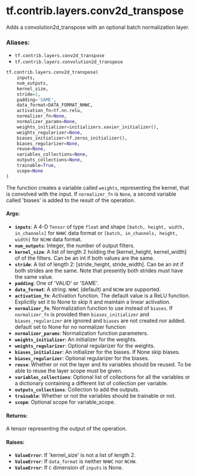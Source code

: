 <div itemscope itemtype="http://developers.google.com/ReferenceObject">
<meta itemprop="name" content="tf.contrib.layers.conv2d_transpose" />
<meta itemprop="path" content="Stable" />
</div>

# tf.contrib.layers.conv2d_transpose

Adds a convolution2d_transpose with an optional batch normalization layer.

### Aliases:

* `tf.contrib.layers.conv2d_transpose`
* `tf.contrib.layers.convolution2d_transpose`

``` python
tf.contrib.layers.conv2d_transpose(
    inputs,
    num_outputs,
    kernel_size,
    stride=1,
    padding='SAME',
    data_format=DATA_FORMAT_NHWC,
    activation_fn=tf.nn.relu,
    normalizer_fn=None,
    normalizer_params=None,
    weights_initializer=initializers.xavier_initializer(),
    weights_regularizer=None,
    biases_initializer=tf.zeros_initializer(),
    biases_regularizer=None,
    reuse=None,
    variables_collections=None,
    outputs_collections=None,
    trainable=True,
    scope=None
)
```

<!-- Placeholder for "Used in" -->

The function creates a variable called `weights`, representing the
kernel, that is convolved with the input. If `normalizer_fn` is `None`, a
second variable called 'biases' is added to the result of the operation.

#### Args:


* <b>`inputs`</b>: A 4-D `Tensor` of type `float` and shape `[batch, height, width,
  in_channels]` for `NHWC` data format or `[batch, in_channels, height,
  width]` for `NCHW` data format.
* <b>`num_outputs`</b>: Integer, the number of output filters.
* <b>`kernel_size`</b>: A list of length 2 holding the [kernel_height, kernel_width] of
  of the filters. Can be an int if both values are the same.
* <b>`stride`</b>: A list of length 2: [stride_height, stride_width]. Can be an int if
  both strides are the same.  Note that presently both strides must have the
  same value.
* <b>`padding`</b>: One of 'VALID' or 'SAME'.
* <b>`data_format`</b>: A string. `NHWC` (default) and `NCHW` are supported.
* <b>`activation_fn`</b>: Activation function. The default value is a ReLU function.
  Explicitly set it to None to skip it and maintain a linear activation.
* <b>`normalizer_fn`</b>: Normalization function to use instead of `biases`. If
  `normalizer_fn` is provided then `biases_initializer` and
  `biases_regularizer` are ignored and `biases` are not created nor added.
  default set to None for no normalizer function
* <b>`normalizer_params`</b>: Normalization function parameters.
* <b>`weights_initializer`</b>: An initializer for the weights.
* <b>`weights_regularizer`</b>: Optional regularizer for the weights.
* <b>`biases_initializer`</b>: An initializer for the biases. If None skip biases.
* <b>`biases_regularizer`</b>: Optional regularizer for the biases.
* <b>`reuse`</b>: Whether or not the layer and its variables should be reused. To be
  able to reuse the layer scope must be given.
* <b>`variables_collections`</b>: Optional list of collections for all the variables or
  a dictionary containing a different list of collection per variable.
* <b>`outputs_collections`</b>: Collection to add the outputs.
* <b>`trainable`</b>: Whether or not the variables should be trainable or not.
* <b>`scope`</b>: Optional scope for variable_scope.


#### Returns:

A tensor representing the output of the operation.



#### Raises:


* <b>`ValueError`</b>: If 'kernel_size' is not a list of length 2.
* <b>`ValueError`</b>: If `data_format` is neither `NHWC` nor `NCHW`.
* <b>`ValueError`</b>: If `C` dimension of `inputs` is None.